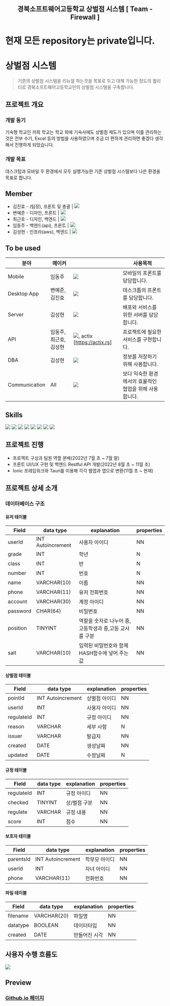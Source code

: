 <h2 align="middle">경북소프트웨어고등학교 상벌점 시스템 [ Team - Firewall ]</h2>

# 현재 모든 repository는 private입니다.


# 상벌점 시스템
> 기존의 상벌점 시스템을 리뉴얼 하는것을 목표로 두고 대체 가능한 정도의 퀄리티로 경북소프트웨어고등학교만의 상벌점 시스템을 구축합니다.

## 프로젝트 개요
### 개발 동기
기숙형 학교인 저희 학교는 학교 외에 기숙사에도 상벌점 제도가 있으며 이를 관리하는 것은 전부 수기, Excel 등의 방법을 사용하였으며 조금 더 편하게 관리하면 좋겠다 생각해서 진행하게 되었습니다.
### 개발 목표
데스크탑과 모바일 두 환경에서 모두 실행가능한 기존 상벌점 시스템보다 나은 환경을 목표로 합니다.

## Member
* 김진효 - (팀장), 프론트 및 총괄 | <a href="https://github.com/jinhyo-dev" target="_blank"><img src="https://img.shields.io/badge/GitHub-181717?style=flat-square&logo=GitHub&logoColor=white"/></a>
* 변예준 - 디자인, 프론트 | <a href="https://github.com/yejun178" target="_blank"><img src="https://img.shields.io/badge/GitHub-181717?style=flat-square&logo=GitHub&logoColor=white"/></a>
* 최근호 - 디자인, 백엔드 | <a href="https://github.com/cghsuw256" target="_blank"><img src="https://img.shields.io/badge/GitHub-181717?style=flat-square&logo=GitHub&logoColor=white"/></a>
* 임동주 - 백엔드(api), 프론트 | <a href="https://github.com/DocRAID" target="_blank"><img src="https://img.shields.io/badge/GitHub-181717?style=flat-square&logo=GitHub&logoColor=white"/></a>
* 김성현 - 인프라(aws), 백엔드 | <a href="https://github.com/HYUN-8265" target="_blank"><img src="https://img.shields.io/badge/GitHub-181717?style=flat-square&logo=GitHub&logoColor=white"/></a>

## To be used

| 분야 | 메이커 |  | 사용목적 |
| ------------- | ---------------------- | -------------------------- | ---------------- |
| Mobile  | 임동주 | <a href="https://ionicframework.com/"><img src="https://img.shields.io/badge/Ionic-3880FF?style=flat-square&logo=Ionic&logoColor=white"/></a> | 모바일의 프론트를 담당합니다. |
| Desktop App | 변예준, 김진효 | <a href="https://tauri.app/ko/"><img src="https://img.shields.io/badge/Tauri-FFC131?style=flat-square&logo=Tauri&logoColor=white"/></a>  | 데스크톱의 프론트를 담당합니다. |
| Server | 김성현 | <a href="https://docs.aws.amazon.com/"><img src="https://img.shields.io/badge/Amazon AWS-232F3E?style=flat-square&logo=Amazon AWS&logoColor=white"/></a> | 배포와 서비스를 위한 서버를 담당합니다. |
| API | 임동주, 최근호, 김성현 |  <a href="https://nestjs.com/"><img src="https://img.shields.io/badge/NestJS-E0234E?style=flat-square&logo=NestJS&logoColor=white"/></a>, actix [https://actix.rs]| 프로젝트에 필요한 서비스를 구현합니다. |
| DBA | 김성현  | <a href="https://www.mysql.com/"><img src="https://img.shields.io/badge/MySql-4479A1?style=flat-square&logo=MySql&logoColor=white"/></a> | 정보를 저장하기 위해 사용합니다. |
| Communication | All | <a href="https://discord.com/"><img src="https://img.shields.io/badge/Discord-5865F2?style=flat-square&logo=Discord&logoColor=white"/></a> | 보다 익숙한 환경에서의 효율적인 협업을 위해 사용합니다. |

## Skills
<a href=""><img src="https://img.shields.io/badge/React-61DAFB?style=for-the-badge&logo=React&logoColor=white"/></a>
<a href="https://ionicframework.com/"><img src="https://img.shields.io/badge/Ionic-3880FF?style=for-the-badge&logo=Ionic&logoColor=white"/></a>
<a href="https://tauri.app/ko/"><img src="https://img.shields.io/badge/Tauri-FFC131?style=for-the-badge&logo=Tauri&logoColor=white"/></a>
<a href="https://docs.aws.amazon.com/"><img src="https://img.shields.io/badge/Amazon AWS-232F3E?style=for-the-badge&logo=Amazon AWS&logoColor=white"/></a>
<a href="https://nodejs.org/en/"><img src="https://img.shields.io/badge/Node.js-339933?style=for-the-badge&logo=Node.js&logoColor=white"/></a>
<a href="https://www.typescriptlang.org/"><img src="https://img.shields.io/badge/TypeScript-3178C6?style=for-the-badge&logo=TypeScript&logoColor=white"/></a>
<a href="https://nestjs.com/"><img src="https://img.shields.io/badge/NestJS-E0234E?style=for-the-badge&logo=NestJS&logoColor=white"/></a>
<a href="https://www.mysql.com/"><img src="https://img.shields.io/badge/MySql-4479A1?style=for-the-badge&logo=MySql&logoColor=white"/></a>

## 프로젝트 진행
 + 프로젝트 구상과 팀원 역할 분배(2022년 7월 초 ~ 7월 말)
 + 프론트 UI/UX 구현 및 백엔드 Restful API 개발(2022년 8월 초 ~ 11월 초)
 + Ionic 프레임워크와 Tauri를 이용해 각각 웹앱과 앱으로 변환(11월 초 ~ 현재)

## 프로젝트 상세 소개

### 데이터베이스 구조
#### 유저 테이블
| Field | data type | explanation | properties |
| ---------- | -------- | --------------- | -------- |
| userId | INT Autoincrement | 사용자 아이디 | NN |
| grade | INT | 학년 | N |
| class | INT | 반 | N |
| number | INT | 번호 | N |
| name | VARCHAR(10) | 이름 | NN |
| phone | VARCHAR(11) | 유저 전화번호 | NN |
| account | VARCHAR(30) | 계정 아이디 | NN |
| password | CHAR(64) | 비밀번호 | NN |
| position | TINYINT | 역할을 숫자로 나누어 중,고등학생과 중,고등 교사를 구분 | NN |
| salt | VARCHAR(10) | 입력된 비밀번호와 함께 HASH함수에 넣어 주는 값 | NN |
#### 상벌점 테이블
| Field | data type | explanation | properties |
| ---------- | -------- | --------------- | -------- |
| pointId | INT Autoincrement | 상벌점 아이디 | NN |
| userId | INT | 사용자 아이디 | NN |
| regulateId | INT | 규정 아이디 | NN |
| reason | VARCHAR | 세부 사항 | N |
| issuer | VARCHAR | 발급자 | NN |
| created | DATE | 생성날짜 | NN |
| updated | DATE | 수정날짜 | N |
#### 규정 테이블
| Field | data type | explanation | properties |
| ---------- | -------- | --------------- | -------- |
| regulateId | INT | 규정 아이디 | NN |
| checked | TINYINT | 상/벌점 구분 | NN |
| regulate | VARCHAR | 규정 내용 | NN |
| score | INT | 점수 | NN |
#### 보호자 테이블
| Field | data type | explanation | properties |
| ---------- | -------- | --------------- | -------- |
| parentsId | INT Autoincrement | 학부모 아이디 | NN |
| userId | INT | 자녀 아이디 | NN |
| phone | VARCHAR(11) | 전화번호 | NN |
#### 파일 테이블
| Field | data type | explanation | properties |
| ---------- | -------- | --------------- | -------- |
| filename | VARCHAR(20) | 파일명 | NN |
| datatype | BOOLEAN | 데이터타입 | NN |
| created | DATE | 만들어진 시각 | NN |

## 사용자 수행 흐름도

<img src="https://cdn.discordapp.com/attachments/408947039486083072/1056855354505449572/IMG_4658.png" />

## Preview

### [Github.io 페이지](https://team-firewall.github.io/)
